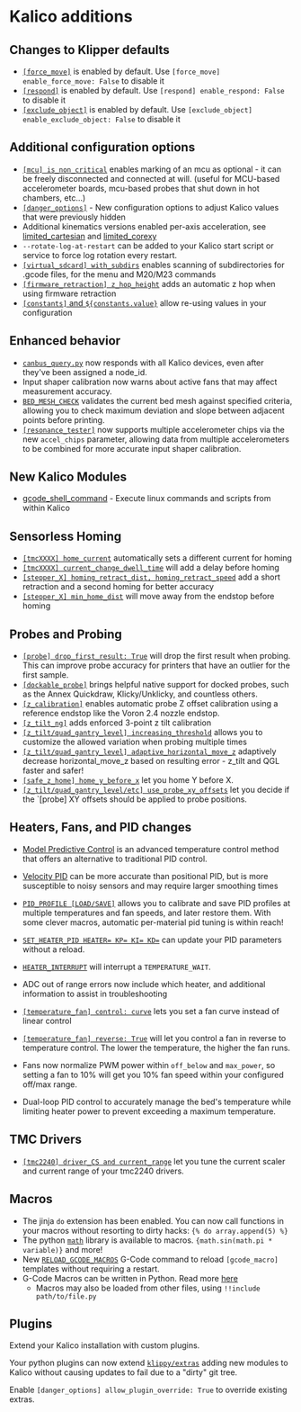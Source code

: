 # Kalico additions

## Changes to Klipper defaults

- [`[force_move]`](./Config_Reference.md#force_move) is enabled by default. Use `[force_move] enable_force_move: False` to disable it
- [`[respond]`](./Config_Reference.md#respond) is enabled by default. Use `[respond] enable_respond: False` to disable it
- [`[exclude_object]`](./Config_Reference.md#exclude_object) is enabled by default. Use `[exclude_object] enable_exclude_object: False` to disable it

## Additional configuration options

- [`[mcu] is_non_critical`](./Config_Reference.md#mcu) enables marking of an mcu as optional - it can be freely disconnected and connected at will. (useful for MCU-based accelerometer boards, mcu-based probes that shut down in hot chambers, etc...)
- [`[danger_options]`](./Config_Reference.md#danger-options) - New configuration options to adjust Kalico values that were previously hidden
- Additional kinematics versions enabled per-axis acceleration, see [limited_cartesian](./Config_Reference.md#cartesian-kinematics-with-limits-for-x-and-y-axes) and [limited_corexy](./Config_Reference.md#corexy-kinematics-with-limits-for-x-and-y-axes)
- `--rotate-log-at-restart` can be added to your Kalico start script or service to force log rotation every restart.
- [`[virtual_sdcard] with_subdirs`](./Config_Reference.md#virtual_sdcard) enables scanning of subdirectories for .gcode files, for the menu and M20/M23 commands
- [`[firmware_retraction] z_hop_height`](./Config_Reference.md#firmware_retraction) adds an automatic z hop when using firmware retraction
- [`[constants]` and `${constants.value}`](./Config_Reference.md#configuration-references) allow re-using values in your configuration

## Enhanced behavior

- [`canbus_query.py`](./CANBUS.md#finding-the-canbus_uuid-for-new-micro-controllers) now responds with all Kalico devices, even after they've been assigned a node_id.
- Input shaper calibration now warns about active fans that may affect measurement accuracy.
- [`BED_MESH_CHECK`](./G-Codes.md#bed_mesh_check) validates the current bed mesh against specified criteria, allowing you to check maximum deviation and slope between adjacent points before printing.
- [`[resonance_tester]`](./Config_Reference.md#resonance_tester) now supports multiple accelerometer chips via the new `accel_chips` parameter, allowing data from multiple accelerometers to be combined for more accurate input shaper calibration.

## New Kalico Modules

- [gcode_shell_command](./G-Code_Shell_Command.md) - Execute linux commands and scripts from within Kalico

## Sensorless Homing

- [`[tmcXXXX] home_current`](./Config_Reference.md#tmc-stepper-driver-configuration) automatically sets a different current for homing
- [`[tmcXXXX] current_change_dwell_time`](./Config_Reference.md#tmc-stepper-driver-configuration) will add a delay before homing
- [`[stepper_X] homing_retract_dist, homing_retract_speed`](./Config_Reference.md#stepper) add a short retraction and a second homing for better accuracy
- [`[stepper_X] min_home_dist`](./Config_Reference.md#stepper) will move away from the endstop before homing

## Probes and Probing

- [`[probe] drop_first_result: True`](./Config_Reference.md#probe) will drop the first result when probing. This can improve probe accuracy for printers that have an outlier for the first sample.
- [`[dockable_probe]`](./Config_Reference.md#dockable_probe) brings helpful native support for docked probes, such as the Annex Quickdraw, Klicky/Unklicky, and countless others.
- [`[z_calibration]`](./Config_Reference.md#z_calibration) enables automatic probe Z offset calibration using a reference endstop like the Voron 2.4 nozzle endstop.
- [`[z_tilt_ng]`](./Config_Reference.md#z_tilt_ng) adds enforced 3-point z tilt calibration
- [`[z_tilt/quad_gantry_level] increasing_threshold`](./Config_Reference.md#z_tilt) allows you to customize the allowed variation when probing multiple times
- [`[z_tilt/quad_gantry_level] adaptive_horizontal_move_z`](./Config_Reference.md#z_tilt) adaptively decrease horizontal_move_z based on resulting error - z_tilt and QGL faster and safer!
- [`[safe_z_home] home_y_before_x`](./Config_Reference.md#safe_z_home) let you home Y before X.
- [`[z_tilt/quad_gantry_level/etc] use_probe_xy_offsets`](./Config_Reference.md#z_tilt) let you decide if the `[probe] XY offsets should be applied to probe positions.

## Heaters, Fans, and PID changes

- [Model Predictive Control](./MPC.md) is an advanced temperature control method that offers an alternative to traditional PID control.
- [Velocity PID](./PID.md) can be more accurate than positional PID, but is more susceptible to noisy sensors and may require larger smoothing times
- [`PID_PROFILE [LOAD/SAVE]`](./G-Codes.md#pid_profile) allows you to calibrate and save PID profiles at multiple temperatures and fan speeds, and later restore them. With some clever macros, automatic per-material pid tuning is within reach!
- [`SET_HEATER_PID HEATER= KP= KI= KD=`](./G-Codes.md#set_heater_pid) can update your PID parameters without a reload.
- [`HEATER_INTERRUPT`](./G-Codes.md#heater_interrupt) will interrupt a `TEMPERATURE_WAIT`.
- ADC out of range errors now include which heater, and additional information to assist in troubleshooting

- [`[temperature_fan] control: curve`](./Config_Reference.md#temperature_fan) lets you set a fan curve instead of linear control
- [`[temperature_fan] reverse: True`](./Config_Reference.md#temperature_fan) will let you control a fan in reverse to temperature control. The lower the temperature, the higher the fan runs.
- Fans now normalize PWM power within `off_below` and `max_power`, so setting a fan to 10% will get you 10% fan speed within your configured off/max range.
- Dual-loop PID control to accurately manage the bed's temperature while limiting heater power to prevent exceeding a maximum temperature.

## TMC Drivers

- [`[tmc2240] driver_CS and current_range`](./Config_Reference.md#tmc2240) let you tune the current scaler and current range of your tmc2240 drivers.

## Macros

- The jinja `do` extension has been enabled. You can now call functions in your macros without resorting to dirty hacks: `{% do array.append(5) %}`
- The python [`math`](https://docs.python.org/3/library/math.html) library is available to macros. `{math.sin(math.pi * variable)}` and more!
- New [`RELOAD_GCODE_MACROS`](./G-Codes.md#reload_gcode_macros) G-Code command to reload `[gcode_macro]` templates without requiring a restart.
- G-Code Macros can be written in Python. Read more [here](./Command_Templates.md)
  - Macros may also be loaded from other files, using `!!include path/to/file.py`

## Plugins

Extend your Kalico installation with custom plugins.

Your python plugins can now extend [`klippy/extras`](https://github.com/KalicoCrew/kalico/tree/main/klippy/extras) adding new modules to Kalico without causing updates to fail due to a "dirty" git tree.

Enable `[danger_options] allow_plugin_override: True` to override existing extras.

